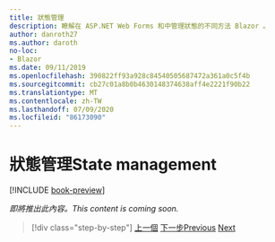 ```yaml
---
title: 狀態管理
description: 瞭解在 ASP.NET Web Forms 和中管理狀態的不同方法 Blazor 。
author: danroth27
ms.author: daroth
no-loc:
- Blazor
ms.date: 09/11/2019
ms.openlocfilehash: 390822ff93a928c84540505687472a361a0c5f4b
ms.sourcegitcommit: cb27c01a8b0b4630148374638aff4e2221f90b22
ms.translationtype: MT
ms.contentlocale: zh-TW
ms.lasthandoff: 07/09/2020
ms.locfileid: "86173090"
---
```

# <a name="state-management"></a><span data-ttu-id="6a210-103">狀態管理</span><span class="sxs-lookup"><span data-stu-id="6a210-103">State management</span></span>

[!INCLUDE [book-preview](../../../includes/book-preview.md)]

<span data-ttu-id="6a210-104">*即將推出此內容。*</span><span class="sxs-lookup"><span data-stu-id="6a210-104">*This content is coming soon.*</span></span>

<!--
- View state
- Session state
- Local storage
- App state
-->

>[!div class="step-by-step"]
><span data-ttu-id="6a210-105">[上一個](pages-routing-layouts.md) 
>[下一步](forms-validation.md)</span><span class="sxs-lookup"><span data-stu-id="6a210-105">[Previous](pages-routing-layouts.md)
[Next](forms-validation.md)</span></span>
